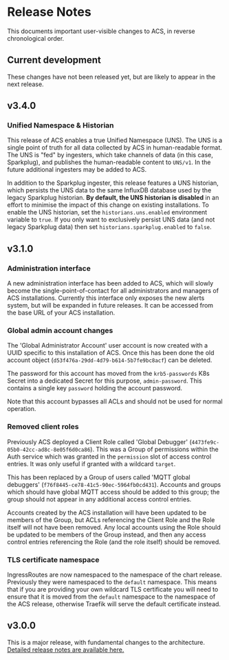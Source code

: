 # Release Notes

This documents important user-visible changes to ACS, in reverse
chronological order.

## Current development

These changes have not been released yet, but are likely to appear in
the next release.

## v3.4.0

### Unified Namespace & Historian
This release of ACS enables a true Unified Namespace (UNS). The UNS is a
single point of truth for all data collected by ACS in human-readable
format. The UNS is "fed" by ingesters, which take channels of data (in
this case, Sparkplug), and publishes the human-readable content to
`UNS/v1`. In the future additional ingesters may be added to ACS.

In addition to the Sparkplug ingester, this release features a UNS 
historian, which persists the UNS data to the same InfluxDB 
database used by the legacy Sparkplug historian. **By default, the 
UNS historian is disabled** in an effort to minimise the impact of
this change on existing installations. To enable the UNS historian,
set the `historians.uns.enabled` environment variable to `true`. If 
you only want to exclusively persist UNS data (and not legacy 
Sparkplug data) then set `historians.sparkplug.enabled` to `false`.

## v3.1.0

### Administration interface
A new administration interface has been added to ACS, which will slowly
become the single-point-of-contact for all administrators and managers
of ACS installations. Currently this interface only exposes the new
alerts system, but will be expanded in future releases. It can be
accessed from the base URL of your ACS installation. 

### Global admin account changes

The 'Global Administrator Account' user account is now created with a
UUID specific to this installation of ACS. Once this has been done the
old account object (`d53f476a-29dd-4d79-b614-5b7fe9bc8acf`) can be
deleted.

The password for this account has moved from the `krb5-passwords` K8s
Secret into a dedicated Secret for this purpose, `admin-password`. This
contains a single key `password` holding the account password.

Note that this account bypasses all ACLs and should not be used for
normal operation.

### Removed client roles

Previously ACS deployed a Client Role called 'Global Debugger'
(`4473fe9c-05b0-42cc-ad8c-8e05f6d0ca86`). This was
a Group of permissions within the Auth service which was granted in the
`permission` slot of access control entries. It was only useful if
granted with a wildcard `target`.

This has been replaced by a Group of users called 'MQTT global
debuggers' (`f76f8445-ce78-41c5-90ec-5964fb0cd431`). Accounts and groups
which should have global MQTT access should be added to this group; the
group should not appear in any additional access control entries.

Accounts created by the ACS installation will have been updated to be
members of the Group, but ACLs referencing the Client Role and the Role
itself will not have been removed. Any local accounts using the Role
should be updated to be members of the Group instead, and then any
access control entries referencing the Role (and the role itself)
should be removed.

### TLS certificate namespace
IngressRoutes are now namespaced to the namespace of the chart release.
Previously they were namespaced to the `default` namespace. This means
that if you are providing your own wildcard TLS certificate you will
need to ensure that it is moved from the `default` namespace to the
namespace of the ACS release, otherwise Traefik will serve the default
certificate instead.

## v3.0.0

This is a major release, with fundamental changes to the architecture.
[Detailed release notes are available
here.](../getting-started/whats-new-in-v3.md)

